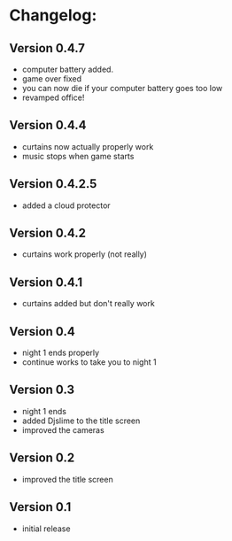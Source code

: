 # Changelog:

## Version 0.4.7
- computer battery added. 
- game over fixed
- you can now die if your computer battery goes too low
- revamped office! 

## Version 0.4.4
- curtains now actually properly work
- music stops when game starts

## Version 0.4.2.5
- added a cloud protector

## Version 0.4.2
- curtains work properly (not really)

## Version 0.4.1
- curtains added but don't really work

## Version 0.4
- night 1 ends properly
- continue works to take you to night 1

## Version 0.3
- night 1 ends
- added Djslime to the title screen
- improved the cameras

## Version 0.2
- improved the title screen

## Version 0.1
- initial release
